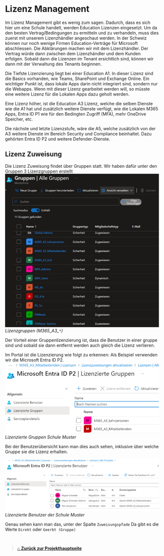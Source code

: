 # Lizenz Management

Im Lizenz Management gibt es wenig zum sagen. 
Dadurch, dass es sich hier um eine Schule handelt, werden Education Lizenzen eingesetzt. 
Um da den besten Vertrag/Bedingungen zu ermitteln und zu verhandeln, muss dies zuerst mit unserem Lizenzhändler angeschaut werden. 
In der Schweiz können nur noch wenige Firmen Education-Verträge für Microsoft abschliessen. 
Die Abklärungen machen wir mit dem Lizenzhändler. Der Vertrag würde dann zwischen dem Lizenzhändler und dem Kunden erfolgen. 
Sobald dann die Lizenzen im Tenant ersichtlich sind, können wir dann mit der Verwaltung des Tenants beginnen. 

Die Tiefste Lizenzierung liegt bei einer Education A1. In dieser Lizenz sind die Basics vorhanden, wie Teams, SharePoint und Exchange Online. Ein wichtiger Punkt ist, dass lokale Apps darin nicht integriert sind, sondern nur die Webapps. 
Wenn mit dieser Lizenz gearbeitet werden will, so müsste eine weitere Lizenz für die Lokalen Apps dazu geholt werden. 

Eine Lizenz höher, ist die Education A3 Lizenz, welche die selben Dienste wie die A1 hat und zusätzlich weitere Dienste verfügt, wie die Lokalen M365 Apps, Entra ID P1 wie für den Bedingten Zugriff (MFA), mehr OneDrive Speicher, etc. 

Die nächste und letzte Lizenzstufe, wäre die A5, welche zusätzlich von der A3 weitere Dienste im Bereich Security und Compliance beinhaltet. 
Dazu gehörten Entra ID P2 und weitere Defender-Dienste.

## Lizenz Zuweisung

Die Lizenz Zuweisung findet über Gruppen statt. 
Wir haben dafür unter den Gruppen 3 Lizenzgruppen erstellt 
![Licencegroups](./Images/Identitymanagement/groups.png)
*Lizenzgruppen (M365_A3_`*`)* 

Der Vorteil einer Gruppenlizenzierung ist, dass die Benutzer in einer gruppe sind und sobald sie dann entfernt werden auch gleich die Lizenz verlieren. 

Im Portal ist die Lizenzierung wie folgt zu erkennen: 
Als Beispiel verwenden wir die Microsoft Entra ID P2.
![Licencedgroups](./Images/Identitymanagement/Licencedgroups.png)
*Lizenzierte Gruppen Schule Muster*

Bei der Benutzerübersicht kann man dies auch sehen, inklusive über welche Gruppe sie die Lizenz erhalten. 

![Userlicence](./Images/Identitymanagement/Licencedusers.png)
*Lizenzierte Benutzer der Schule Muster* 

Genau sehen kann man das, unter der Spalte `Zuweisungspfade`
Da gibt es die Werte `Direkt` oder `Geerbt (Gruppe)`

<br>

> [⌂ **Zurück zur Projekthauptseite**](../README.md) 